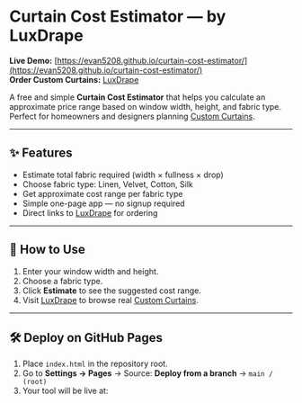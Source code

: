 # Curtain Cost Estimator — by LuxDrape

**Live Demo:** [https://evan5208.github.io/curtain-cost-estimator/](https://evan5208.github.io/curtain-cost-estimator/)  
**Order Custom Curtains:** [LuxDrape](https://luxdrape.com/)

A free and simple **Curtain Cost Estimator** that helps you calculate an approximate price range based on window width, height, and fabric type. Perfect for homeowners and designers planning [Custom Curtains](https://luxdrape.com/).

---

## ✨ Features
- Estimate total fabric required (width × fullness × drop)  
- Choose fabric type: Linen, Velvet, Cotton, Silk  
- Get approximate cost range per fabric type  
- Simple one-page app — no signup required  
- Direct links to [LuxDrape](https://luxdrape.com/) for ordering

---

## 📖 How to Use
1. Enter your window width and height.  
2. Choose a fabric type.  
3. Click **Estimate** to see the suggested cost range.  
4. Visit [LuxDrape](https://luxdrape.com/) to browse real [Custom Curtains](https://luxdrape.com/).  

---

## 🛠 Deploy on GitHub Pages
1. Place `index.html` in the repository root.  
2. Go to **Settings → Pages** → Source: **Deploy from a branch** → `main / (root)`  
3. Your tool will be live at:  
